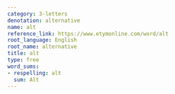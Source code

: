 ```yaml
---
category: 3-letters
denotation: alternative
name: alt
reference_link: https://www.etymonline.com/word/alt
root_language: English
root_name: alternative
title: alt
type: free
word_sums:
- respelling: alt
  sum: Alt
---
```

